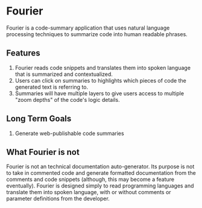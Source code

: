 # Fourier

Fourier is a code-summary application that uses natural language processing techniques to summarize code into human readable phrases.


## Features

1) Fourier reads code snippets and translates them into spoken language that is summarized and contextualized.
2) Users can click on summaries to highlights which pieces of code the generated text is referring to.
3) Summaries will have multiple layers to give users access to multiple "zoom depths" of the code's logic details.

## Long Term Goals
1) Generate web-publishable code summaries


## What Fourier is not

Fourier is not an technical documentation auto-generator. Its purpose is not to take in commented code and generate formatted documentation from the comments and code snippets (although, this may become a feature eventually). Fourier is designed simply to read programming languages and translate them into spoken language, with or without comments or parameter definitions from the developer.
